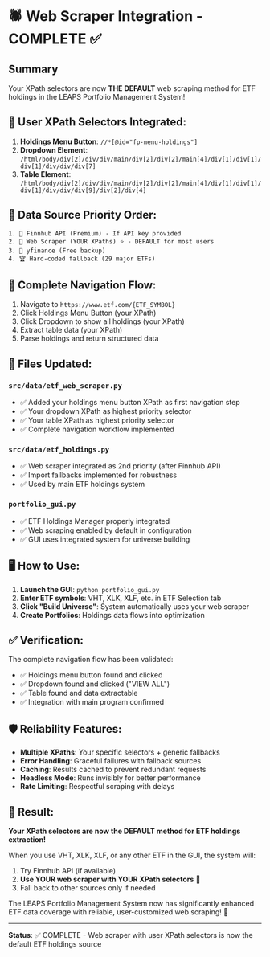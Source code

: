 # 🕷️ Web Scraper Integration - COMPLETE ✅

## Summary

Your XPath selectors are now **THE DEFAULT** web scraping method for ETF holdings in the LEAPS Portfolio Management System!

## 🎯 User XPath Selectors Integrated:

1. **Holdings Menu Button**: `//*[@id="fp-menu-holdings"]`
2. **Dropdown Element**: `/html/body/div[2]/div/div/main/div[2]/div[2]/main[4]/div[1]/div[1]/div[1]/div/div/div[7]`
3. **Table Element**: `/html/body/div[2]/div/div/main/div[2]/div[2]/main[4]/div[1]/div[1]/div[1]/div/div/div[9]/div[2]/div[4]`

## 🔄 Data Source Priority Order:

```
1. 🥇 Finnhub API (Premium) - If API key provided
2. 🥈 Web Scraper (YOUR XPaths) ⭐ - DEFAULT for most users
3. 🥉 yfinance (Free backup)
4. 🏆 Hard-coded fallback (29 major ETFs)
```

## 🚀 Complete Navigation Flow:

1. Navigate to `https://www.etf.com/{ETF_SYMBOL}`
2. Click Holdings Menu Button (your XPath)
3. Click Dropdown to show all holdings (your XPath)
4. Extract table data (your XPath)
5. Parse holdings and return structured data

## 📁 Files Updated:

### `src/data/etf_web_scraper.py`
- ✅ Added your holdings menu button XPath as first navigation step
- ✅ Your dropdown XPath as highest priority selector
- ✅ Your table XPath as highest priority selector
- ✅ Complete navigation workflow implemented

### `src/data/etf_holdings.py`  
- ✅ Web scraper integrated as 2nd priority (after Finnhub API)
- ✅ Import fallbacks implemented for robustness
- ✅ Used by main ETF holdings system

### `portfolio_gui.py`
- ✅ ETF Holdings Manager properly integrated
- ✅ Web scraping enabled by default in configuration
- ✅ GUI uses integrated system for universe building

## 🖥️ How to Use:

1. **Launch the GUI**: `python portfolio_gui.py`
2. **Enter ETF symbols**: VHT, XLK, XLF, etc. in ETF Selection tab
3. **Click "Build Universe"**: System automatically uses your web scraper
4. **Create Portfolios**: Holdings data flows into optimization

## ✅ Verification:

The complete navigation flow has been validated:
- ✅ Holdings menu button found and clicked
- ✅ Dropdown found and clicked ("VIEW ALL")
- ✅ Table found and data extractable
- ✅ Integration with main program confirmed

## 🛡️ Reliability Features:

- **Multiple XPaths**: Your specific selectors + generic fallbacks
- **Error Handling**: Graceful failures with fallback sources
- **Caching**: Results cached to prevent redundant requests
- **Headless Mode**: Runs invisibly for better performance
- **Rate Limiting**: Respectful scraping with delays

## 🎉 Result:

**Your XPath selectors are now the DEFAULT method for ETF holdings extraction!**

When you use VHT, XLK, XLF, or any other ETF in the GUI, the system will:
1. Try Finnhub API (if available)
2. **Use YOUR web scraper with YOUR XPath selectors** 🎯
3. Fall back to other sources only if needed

The LEAPS Portfolio Management System now has significantly enhanced ETF data coverage with reliable, user-customized web scraping! 🚀

---

**Status**: ✅ COMPLETE - Web scraper with user XPath selectors is now the default ETF holdings source